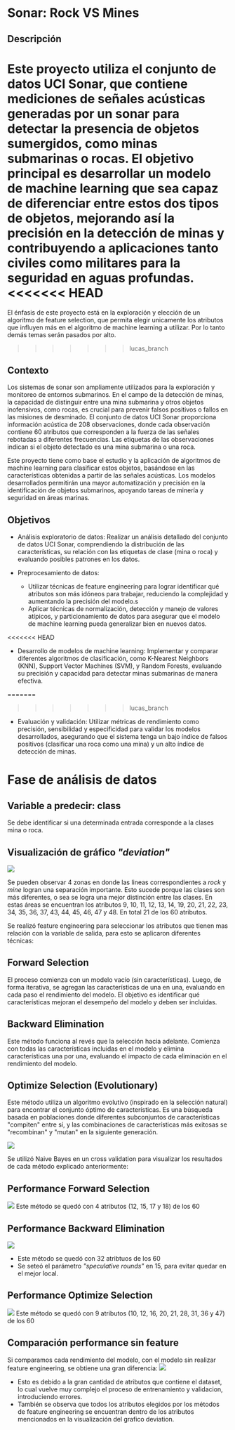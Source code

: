 # **Sonar: Rock VS Mines**

## **Descripción**

Este proyecto utiliza el conjunto de datos UCI Sonar, que contiene mediciones de señales acústicas generadas por un sonar para detectar la presencia de objetos sumergidos, como minas submarinas o rocas. El objetivo principal es desarrollar un modelo de machine learning que sea capaz de diferenciar entre estos dos tipos de objetos, mejorando así la precisión en la detección de minas y contribuyendo a aplicaciones tanto civiles como militares para la seguridad en aguas profundas.
<<<<<<< HEAD
=======
El énfasis de este proyecto está en la exploración y elección de un algoritmo de feature selection, que permita elegir unicamente los atributos que influyen más en el algoritmo de machine learning a utilizar. Por lo tanto demás temas serán pasados por alto.
>>>>>>> lucas_branch

## **Contexto**

Los sistemas de sonar son ampliamente utilizados para la exploración y monitoreo de entornos submarinos. En el campo de la detección de minas, la capacidad de distinguir entre una mina submarina y otros objetos inofensivos, como rocas, es crucial para prevenir falsos positivos o fallos en las misiones de desminado. El conjunto de datos UCI Sonar proporciona información acústica de 208 observaciones, donde cada observación contiene 60 atributos que corresponden a la fuerza de las señales rebotadas a diferentes frecuencias. Las etiquetas de las observaciones indican si el objeto detectado es una mina submarina o una roca.

Este proyecto tiene como base el estudio y la aplicación de algoritmos de machine learning para clasificar estos objetos, basándose en las características obtenidas a partir de las señales acústicas. Los modelos desarrollados permitirán una mayor automatización y precisión en la identificación de objetos submarinos, apoyando tareas de minería y seguridad en áreas marinas.

## **Objetivos**

- Análisis exploratorio de datos: Realizar un análisis detallado del conjunto de datos UCI Sonar, comprendiendo la distribución de las características, su relación con las etiquetas de clase (mina o roca) y evaluando posibles patrones en los datos.

- Preprocesamiento de datos:

  - Utilizar técnicas de feature engineering para lograr identificar qué atributos son más idóneos para trabajar, reduciendo la complejidad y aumentando la precisión del modelo.s
  - Aplicar técnicas de normalización, detección y manejo de valores atípicos, y particionamiento de datos para asegurar que el modelo de machine learning pueda generalizar bien en nuevos datos.

<<<<<<< HEAD
- Desarrollo de modelos de machine learning: Implementar y comparar diferentes algoritmos de clasificación, como K-Nearest Neighbors (KNN), Support Vector Machines (SVM), y Random Forests, evaluando su precisión y capacidad para detectar minas submarinas de manera efectiva.

=======
>>>>>>> lucas_branch
- Evaluación y validación: Utilizar métricas de rendimiento como precisión, sensibilidad y especificidad para validar los modelos desarrollados, asegurando que el sistema tenga un bajo índice de falsos positivos (clasificar una roca como una mina) y un alto índice de detección de minas.

# Fase de análisis de datos

## Variable a predecir: class

Se debe identificar si una determinada entrada corresponde a la clases mina o roca.

## Visualización de gráfico _"deviation"_

![](/blog_cards_imgs/sonar/deviation_sonar.png)

Se pueden observar 4 zonas en donde las lineas correspondientes a _rock_ y _mine_ logran una separación importante. Esto sucede porque las clases son más diferentes, o sea se logra una mejor distinción entre las clases.
En estas áreas se encuentran los atributos 9, 10, 11, 12, 13, 14, 19, 20, 21, 22, 23, 34, 35, 36, 37, 43, 44, 45, 46, 47 y 48. En total 21 de los 60 atributos.

Se realizó feature engineering para seleccionar los atributos que tienen mas relación con la variable de salida, para esto se aplicaron diferentes técnicas:

## Forward Selection

El proceso comienza con un modelo vacío (sin características). Luego, de forma iterativa, se agregan las características de una en una, evaluando en cada paso el rendimiento del modelo. El objetivo es identificar qué características mejoran el desempeño del modelo y deben ser incluidas.

## Backward Elimination

Este método funciona al revés que la selección hacia adelante. Comienza con todas las características incluidas en el modelo y elimina características una por una, evaluando el impacto de cada eliminación en el rendimiento del modelo.

## Optimize Selection (Evolutionary)

Este método utiliza un algoritmo evolutivo (inspirado en la selección natural) para encontrar el conjunto óptimo de características. Es una búsqueda basada en poblaciones donde diferentes subconjuntos de características "compiten" entre sí, y las combinaciones de características más exitosas se "recombinan" y "mutan" en la siguiente generación.

![](/blog_cards_imgs/sonar/tabla.png)

Se utilizó Naive Bayes en un cross validation para visualizar los resultados de cada método explicado anteriormente:

## Performance Forward Selection

![](/blog_cards_imgs/sonar/forward.png)
Este método se quedó con 4 atributos (12, 15, 17 y 18) de los 60

## Performance Backward Elimination

![](/blog_cards_imgs/sonar/backward.png)

- Este método se quedó con 32 atribtuos de los 60
- Se seteó el parámetro _"speculative rounds"_ en 15, para evitar quedar en el mejor local.

## Performance Optimize Selection

![](/blog_cards_imgs/sonar/optimize.png)
Este método se quedó con 9 atributos (10, 12, 16, 20, 21, 28, 31, 36 y 47) de los 60

## Comparación performance sin feature

Si comparamos cada rendimiento del modelo, con el modelo sin realizar feature engineering, se obtiene una gran diferencia:
![](/blog_cards_imgs/sonar/sin_feature.png)

- Esto es debido a la gran cantidad de atributos que contiene el dataset, lo cual vuelve muy complejo el proceso de entrenamiento y validacion, introduciendo errores.
- También se observa que todos los atributos elegidos por los métodos de feature engineering se encuentran dentro de los atributos mencionados en la visualización del grafico deviation.
